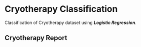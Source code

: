 # Cryotherapy Classification
Classification of Cryotherapy dataset using ***Logistic Regression***.
<br>
## Cryotherapy Report ##


